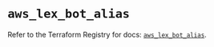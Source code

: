 # `aws_lex_bot_alias`

Refer to the Terraform Registry for docs: [`aws_lex_bot_alias`](https://registry.terraform.io/providers/hashicorp/aws/6.11.0/docs/resources/lex_bot_alias).
